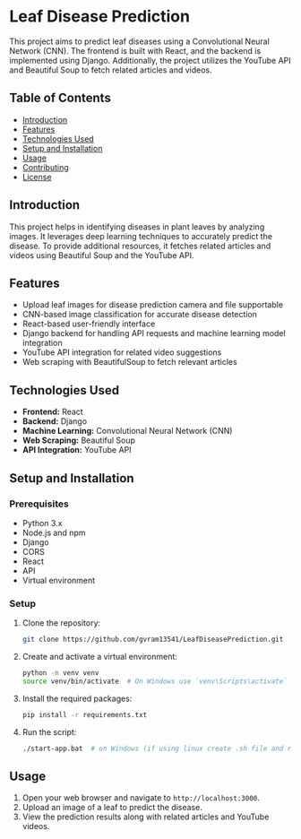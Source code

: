 # Leaf Disease Prediction

This project aims to predict leaf diseases using a Convolutional Neural Network (CNN). The frontend is built with React, and the backend is implemented using Django. Additionally, the project utilizes the YouTube API and Beautiful Soup to fetch related articles and videos.

## Table of Contents
- [Introduction](#introduction)
- [Features](#features)
- [Technologies Used](#technologies-used)
- [Setup and Installation](#setup-and-installation)
- [Usage](#usage)
- [Contributing](#contributing)
- [License](#license)

## Introduction
This project helps in identifying diseases in plant leaves by analyzing images. It leverages deep learning techniques to accurately predict the disease. To provide additional resources, it fetches related articles and videos using Beautiful Soup and the YouTube API.

## Features
- Upload leaf images for disease prediction camera and file supportable
- CNN-based image classification for accurate disease detection
- React-based user-friendly interface
- Django backend for handling API requests and machine learning model integration
- YouTube API integration for related video suggestions
- Web scraping with BeautifulSoup to fetch relevant articles

## Technologies Used
- **Frontend:** React
- **Backend:** Django
- **Machine Learning:** Convolutional Neural Network (CNN)
- **Web Scraping:** Beautiful Soup
- **API Integration:** YouTube API

## Setup and Installation

### Prerequisites
- Python 3.x
- Node.js and npm
- Django
- CORS
- React
- API
- Virtual environment

### Setup
1. Clone the repository:
    ```bash
    git clone https://github.com/gvram13541/LeafDiseasePrediction.git
    ```

2. Create and activate a virtual environment:
    ```bash
    python -m venv venv
    source venv/bin/activate  # On Windows use `venv\Scripts\activate`
    ```

3. Install the required packages:
    ```bash
    pip install -r requirements.txt
    ```
4. Run the script:
    ```bash
    ./start-app.bat  # on Windows (if using linux create .sh file and run it)
    ```

## Usage
1. Open your web browser and navigate to `http://localhost:3000`.
2. Upload an image of a leaf to predict the disease.
3. View the prediction results along with related articles and YouTube videos.

